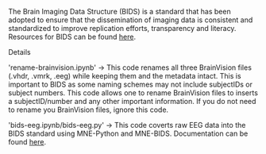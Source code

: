 The Brain Imaging Data Structure (BIDS) is a standard that has been adopted to ensure that the dissemination of imaging data is consistent and standardized
to improve replication efforts, transparency and literacy. Resources for BIDS can be found [here](https://bids.neuroimaging.io/).

Details

'rename-brainvision.ipynb' -> This code renames all three BrainVision files (.vhdr, .vmrk, .eeg) while keeping them and the metadata intact.
This is important to BIDS as some naming schemes may not include subjectIDs or subject numbers. This code allows one to rename BrainVision files to inserts
a subjectID/number and any other important information. If you do not need to rename you BrainVision files, ignore this code.

'bids-eeg.ipynb/bids-eeg.py' -> This code coverts raw EEG data into the BIDS standard using MNE-Python and MNE-BIDS. Documentation can be found [here](https://mne.tools/mne-bids/dev/use.html).
